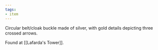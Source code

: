 ```yaml
---
tags:
- item
---
```


Circular belt/cloak buckle made of silver, with gold details depicting three crossed arrows.

Found at [[Lafarda's Tower]].